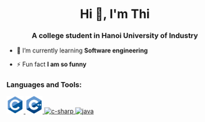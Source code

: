 <h1 align="center">Hi 👋, I'm Thi</h1>
<h3 align="center">A college student in Hanoi University of Industry</h3>

- 🌱 I’m currently learning **Software engineering**

- ⚡ Fun fact **I am so funny**

<h3 align="left">Languages and Tools:</h3>
<p align="left"> 
  <a href="https://www.cprogramming.com/" target="_blank" rel="noreferrer"> 
    <img src="https://raw.githubusercontent.com/devicons/devicon/master/icons/c/c-original.svg" alt="c" width="40" height="40"/> 
  </a> 
  <a href="https://www.w3schools.com/cpp/" target="_blank" rel="noreferrer"> 
    <img src="https://raw.githubusercontent.com/devicons/devicon/master/icons/cplusplus/cplusplus-original.svg" alt="cplusplus" width="40" height="40"/> 
  </a> 
  <a href="https://www.w3schools.com/cs/index.php" target="_blank" rel="noreferrer"> 
    <img src="https://raw.githubusercontent.com/jmnote/z-icons/master/svg/csharp.svg" alt="c-sharp" width="40" height="40"/> 
  </a>
  <a href="https://www.java.com/en/" target="_blank" rel="noreferrer"> 
    <img src="https://raw.githubusercontent.com/jmnote/z-icons/master/svg/java.svg" alt="java" width="40" height="40"/> 
  </a>
</p>
